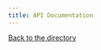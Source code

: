 ```yaml
---
title: API Documentation
---
```


[Back to the directory](../apibrowser/)

<div id="apiswagger-container" ></div>